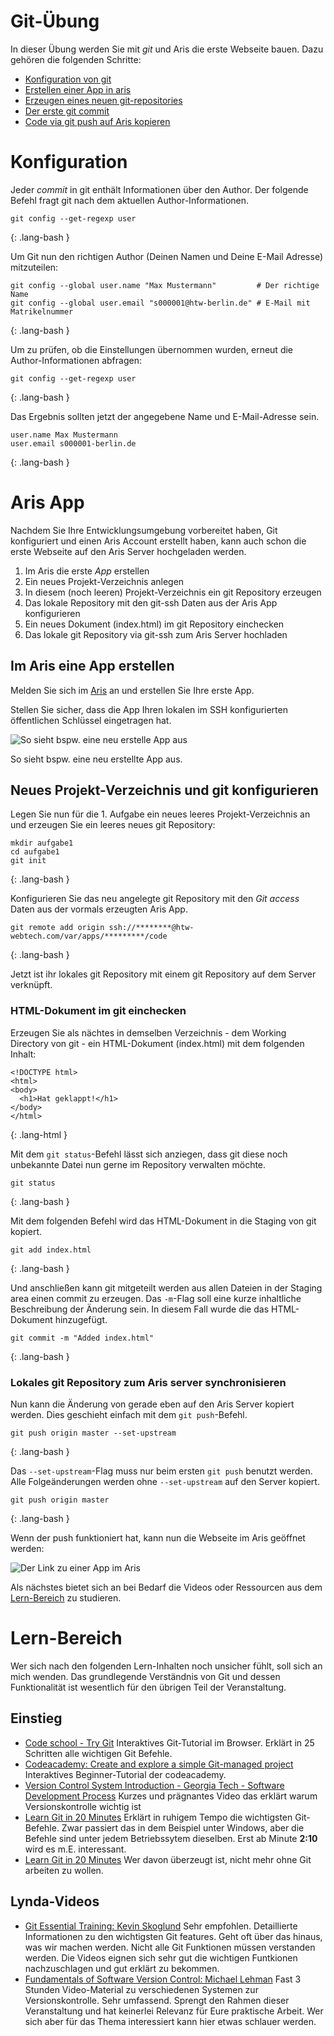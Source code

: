 # Git-Übung

In dieser Übung werden Sie mit *git* und Aris die erste Webseite bauen.
Dazu gehören die folgenden Schritte:

* [Konfiguration von git](#konfiguration)
* [Erstellen einer App in aris](#aris-app)
* [Erzeugen eines neuen git-repositories](#git-repository)
* [Der erste git commit](#erster-git-commit)
* [Code via git push auf Aris kopieren](#push-git-changes)


# Konfiguration

Jeder *commit* in git enthält Informationen über den Author. Der folgende Befehl
fragt git nach dem aktuellen Author-Informationen.

~~~
git config --get-regexp user
~~~
{: .lang-bash }

Um Git nun den richtigen Author (Deinen Namen und Deine E-Mail Adresse) mitzuteilen:

~~~
git config --global user.name "Max Mustermann"         # Der richtige Name
git config --global user.email "s000001@htw-berlin.de" # E-Mail mit Matrikelnummer
~~~
{: .lang-bash }

Um zu prüfen, ob die Einstellungen übernommen wurden, erneut die Author-Informationen
abfragen:

~~~
git config --get-regexp user
~~~
{: .lang-bash }


Das Ergebnis sollten jetzt der angegebene Name und E-Mail-Adresse sein.

~~~
user.name Max Mustermann
user.email s000001-berlin.de
~~~
{: .lang-bash }


# Aris App

Nachdem Sie Ihre Entwicklungsumgebung vorbereitet haben, Git konfiguriert und einen
Aris Account erstellt haben, kann auch schon die erste Webseite auf den Aris Server
hochgeladen werden.

1. Im Aris die erste *App* erstellen
1. Ein neues Projekt-Verzeichnis anlegen
1. In diesem (noch leeren) Projekt-Verzeichnis ein git Repository erzeugen
1. Das lokale Repository mit den git-ssh Daten aus der Aris App konfigurieren
1. Ein neues Dokument (index.html) im git Repository einchecken
1. Das lokale git Repository via git-ssh zum Aris Server hochladen


## Im Aris eine App erstellen

Melden Sie sich im [Aris](http://admin.htw-webtech.com/) an und erstellen Sie Ihre
erste App.

Stellen Sie sicher, dass die App Ihren lokalen im SSH konfigurierten öffentlichen
Schlüssel eingetragen hat.

![So sieht bspw. eine neu erstelle App aus](exercises/setup/aris-setup3.png)

So sieht bspw. eine neu erstellte App aus.


## Neues Projekt-Verzeichnis und git konfigurieren

Legen Sie nun für die 1. Aufgabe ein neues leeres Projekt-Verzeichnis an und
erzeugen Sie ein leeres neues git Repository:

~~~
mkdir aufgabe1
cd aufgabe1
git init
~~~
{: .lang-bash }

Konfigurieren Sie das neu angelegte git Repository mit den *Git access* Daten
aus der vormals erzeugten Aris App.

~~~
git remote add origin ssh://********@htw-webtech.com/var/apps/*********/code
~~~
{: .lang-bash }

Jetzt ist ihr lokales git Repository mit einem git Repository auf dem Server
verknüpft.


### HTML-Dokument im git einchecken

Erzeugen Sie als nächtes in demselben Verzeichnis - dem Working Directory von git -
ein HTML-Dokument (index.html) mit dem folgenden Inhalt:

~~~
<!DOCTYPE html>
<html>
<body>
  <h1>Hat geklappt!</h1>
</body>
</html>
~~~
{: .lang-html }

Mit dem `git status`-Befehl lässt sich anziegen, dass git diese noch unbekannte
Datei nun gerne im Repository verwalten möchte.

~~~
git status
~~~
{: .lang-bash }

Mit dem folgenden Befehl wird das HTML-Dokument in die Staging von git kopiert.

~~~
git add index.html
~~~
{: .lang-bash }

Und anschließen kann git mitgeteilt werden aus allen Dateien in der Staging area
einen commit zu erzeugen. Das `-m`-Flag soll eine kurze inhaltliche Beschreibung
der Änderung sein. In diesem Fall wurde die das HTML-Dokument hinzugefügt.

~~~
git commit -m "Added index.html"
~~~
{: .lang-bash }


### Lokales git Repository zum Aris server synchronisieren

Nun kann die Änderung von gerade eben auf den Aris Server kopiert werden. Dies
geschieht einfach mit dem `git push`-Befehl.

~~~
git push origin master --set-upstream
~~~
{: .lang-bash }

Das `--set-upstream`-Flag muss nur beim ersten `git push` benutzt werden. Alle
Folgeänderungen werden ohne `--set-upstream` auf den Server kopiert.

~~~
git push origin master
~~~
{: .lang-bash }

Wenn der push funktioniert hat, kann nun die Webseite im Aris geöffnet werden:

![Der Link zu einer App im Aris](exercises/setup/aris-open-web.png)

Als nächstes bietet sich an bei Bedarf die Videos oder Ressourcen aus dem [Lern-Bereich](#lern-bereich)
zu studieren.


# Lern-Bereich

Wer sich nach den folgenden Lern-Inhalten noch unsicher fühlt, soll sich an mich wenden. Das grundlegende
Verständnis von Git und dessen Funktionalität ist wesentlich für den übrigen Teil der Veranstaltung.


## Einstieg

* [Code school - Try Git](https://try.github.io)
  Interaktives Git-Tutorial im Browser. Erklärt in 25 Schritten alle wichtigen Git Befehle.
* [Codeacademy: Create and explore a simple Git-managed project](https://www.codecademy.com/learn/learn-git)
  Interaktives Beginner-Tutorial der codeacademy.
* [Version Control System Introduction - Georgia Tech - Software Development Process](https://www.youtube.com/embed/zbKdDsNNOhg)
  Kurzes und prägnantes Video das erklärt warum Versionskontrolle wichtig ist
* [Learn Git in 20 Minutes](https://www.youtube.com/embed/Y9XZQO1n_7c?t=2m10)
  Erklärt in ruhigem Tempo die wichtigsten Git-Befehle. Zwar passiert das in dem Beispiel unter Windows, aber
  die Befehle sind unter jedem Betriebssytem dieselben. Erst ab Minute **2:10** wird es m.E. interessant.
* [Learn Git in 20 Minutes](https://www.youtube.com/embed/o4PFDKIc2fs)
  Wer davon überzeugt ist, nicht mehr ohne Git arbeiten zu wollen.

## Lynda-Videos
* [Git Essential Training: Kevin Skoglund](http://www.lynda.com/Git-tutorials/Git-Essential-Training/100222-2.html)
  Sehr empfohlen. Detaillierte Informationen zu den wichtigsten Git features. Geht oft über das hinaus, was wir machen
  werden. Nicht alle Git Funktionen müssen verstanden werden. Die Videos eignen sich sehr gut die wichtigen Funtkionen
  nachzuschlagen und gut erklärt zu bekommen.
* [Fundamentals of Software Version Control: Michael Lehman](http://www.lynda.com/Version-Control-tutorials/Fundamentals-Software-Version-Control/106788-2.html)
  Fast 3 Stunden Video-Material zu verschiedenen Systemen zur Versionskontrolle. Sehr umfassend. Sprengt den Rahmen
  dieser Veranstaltung und hat keinerlei Relevanz für Eure praktische Arbeit. Wer sich aber für das Thema interessiert
  kann hier etwas schlauer werden.
